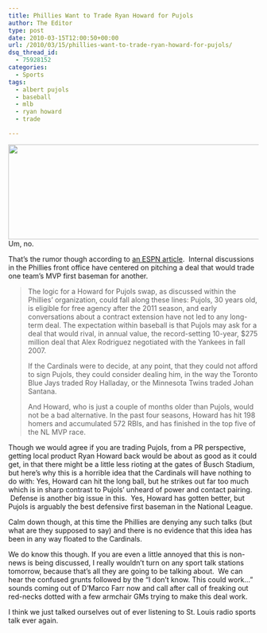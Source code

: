 ```yaml
---
title: Phillies Want to Trade Ryan Howard for Pujols
author: The Editor
type: post
date: 2010-03-15T12:00:50+00:00
url: /2010/03/15/phillies-want-to-trade-ryan-howard-for-pujols/
dsq_thread_id:
  - 75928152
categories:
  - Sports
tags:
  - albert pujols
  - baseball
  - mlb
  - ryan howard
  - trade

---
```

[<img class="aligncenter size-full wp-image-956" title="pujols_header" src="http://punchingkitty.com/wp-content/uploads/2009/07/pujols_header.jpg" alt="" width="637" height="191" srcset="http://media.punchingkitty.com/wordpress/2009/07/pujols_header.jpg 637w, http://media.punchingkitty.com/wordpress/2009/07/pujols_header-300x89.jpg 300w" sizes="(max-width: 637px) 100vw, 637px" />][1]Um, no.

That&#8217;s the rumor though according to <a href="http://sports.espn.go.com/mlb/news/story?id=4994845" target="_blank">an ESPN article</a>.  Internal discussions in the Phillies front office have centered on pitching a deal that would trade one team&#8217;s MVP first baseman for another.

> The logic for a Howard for Pujols swap, as discussed within the Phillies&#8217; organization, could fall along these lines: Pujols, 30 years old, is eligible for free agency after the 2011 season, and early conversations about a contract extension have not led to any long-term deal. The expectation within baseball is that Pujols may ask for a deal that would rival, in annual value, the record-setting 10-year, $275 million deal that Alex Rodriguez negotiated with the Yankees in fall 2007.
> 
> If the Cardinals were to decide, at any point, that they could not afford to sign Pujols, they could consider dealing him, in the way the Toronto Blue Jays traded Roy Halladay, or the Minnesota Twins traded Johan Santana.
> 
> And Howard, who is just a couple of months older than Pujols, would not be a bad alternative. In the past four seasons, Howard has hit 198 homers and accumulated 572 RBIs, and has finished in the top five of the NL MVP race.

Though we would agree if you are trading Pujols, from a PR perspective, getting local product Ryan Howard back would be about as good as it could get, in that there might be a little less rioting at the gates of Busch Stadium, but here&#8217;s why this is a horrible idea that the Cardinals will have nothing to do with: Yes, Howard can hit the long ball, but he strikes out far too much which is in sharp contrast to Pujols&#8217; unheard of power and contact pairing.  Defense is another big issue in this.  Yes, Howard has gotten better, but Pujols is arguably the best defensive first baseman in the National League.

Calm down though, at this time the Phillies are denying any such talks (but what are they supposed to say) and there is no evidence that this idea has been in any way floated to the Cardinals.

We do know this though. If you are even a little annoyed that this is non-news is being discussed, I really wouldn&#8217;t turn on any sport talk stations tomorrow, because that&#8217;s all they are going to be talking about.  We can hear the confused grunts followed by the &#8220;I don&#8217;t know. This could work&#8230;&#8221; sounds coming out of D&#8217;Marco Farr now and call after call of freaking out red-necks dotted with a few armchair GMs trying to make this deal work.

I think we just talked ourselves out of ever listening to St. Louis radio sports talk ever again.

 [1]: http://punchingkitty.com/wp-content/uploads/2009/07/pujols_header.jpg
